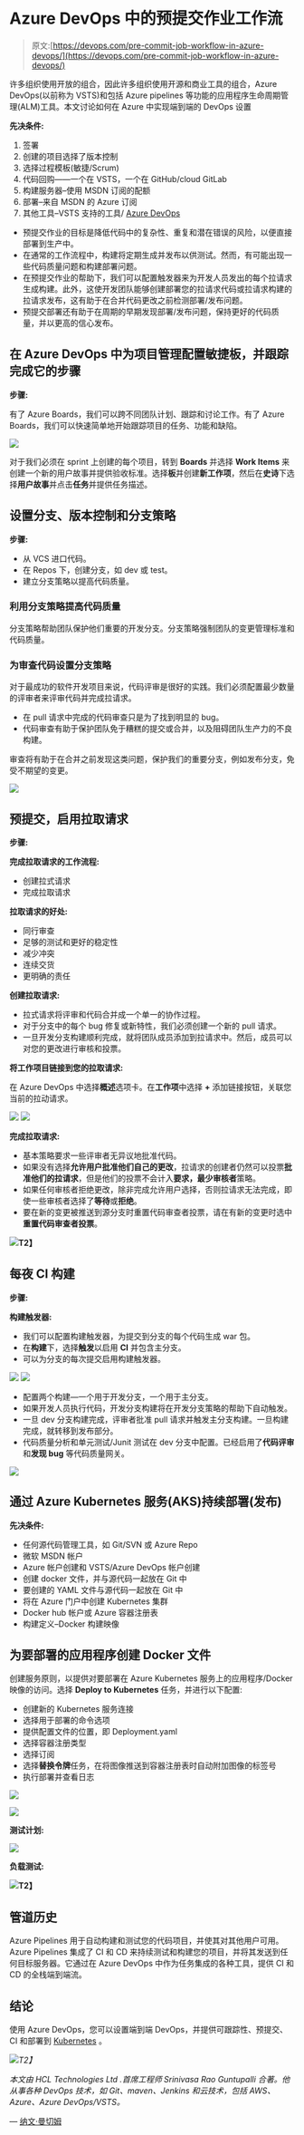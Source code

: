 # Azure DevOps 中的预提交作业工作流

> 原文:[https://devops.com/pre-commit-job-workflow-in-azure-devops/](https://devops.com/pre-commit-job-workflow-in-azure-devops/)

许多组织使用开放的组合，因此许多组织使用开源和商业工具的组合，Azure DevOps(以前称为 VSTS)和包括 Azure pipelines 等功能的应用程序生命周期管理(ALM)工具。本文讨论如何在 Azure 中实现端到端的 DevOps 设置

**先决条件:**

1.  签署
2.  创建的项目选择了版本控制
3.  选择过程模板(敏捷/Scrum)
4.  代码回购——一个在 VSTS，一个在 GitHub/cloud GitLab
5.  构建服务器–使用 MSDN 订阅的配额
6.  部署–来自 MSDN 的 Azure 订阅
7.  其他工具–VSTS 支持的工具/ [Azure DevOps](https://azure.microsoft.com/en-us/services/devops/)

*   预提交作业的目标是降低代码中的复杂性、重复和潜在错误的风险，以便直接部署到生产中。
*   在通常的工作流程中，构建将定期生成并发布以供测试。然而，有可能出现一些代码质量问题和构建部署问题。
*   在预提交作业的帮助下，我们可以配置触发器来为开发人员发出的每个拉请求生成构建。此外，这使开发团队能够创建部署您的拉请求代码或拉请求构建的拉请求发布，这有助于在合并代码更改之前检测部署/发布问题。
*   预提交部署还有助于在周期的早期发现部署/发布问题，保持更好的代码质量，并以更高的信心发布。

## 在 Azure DevOps 中为项目管理配置**敏捷板，并跟踪完成它的步骤**

**步骤:**

有了 Azure Boards，我们可以跨不同团队计划、跟踪和讨论工作。有了 Azure Boards，我们可以快速简单地开始跟踪项目的任务、功能和缺陷。

![](../Images/37df333a3ade92466ba1963a4b5a38c5.png)

对于我们必须在 sprint 上创建的每个项目，转到 **Boards** 并选择 **Work Items** 来创建一个新的用户故事并提供验收标准。选择**板**并创建**新工作项**，然后在**史诗**下选择**用户故事**并点击**任务**并提供任务描述。

## 设置分支、版本控制和分支策略

**步骤:**

*   从 VCS 进口代码。
*   在 Repos 下，创建分支，如 dev 或 test。
*   建立分支策略以提高代码质量。

### **利用分支策略提高代码质量**

分支策略帮助团队保护他们重要的开发分支。分支策略强制团队的变更管理标准和代码质量。

### **为审查代码设置分支策略**

对于最成功的软件开发项目来说，代码评审是很好的实践。我们必须配置最少数量的评审者来评审代码并完成拉请求。

*   在 pull 请求中完成的代码审查只是为了找到明显的 bug。
*   代码审查有助于保护团队免于糟糕的提交或合并，以及阻碍团队生产力的不良构建。

审查将有助于在合并之前发现这类问题，保护我们的重要分支，例如发布分支，免受不期望的变更。

![](../Images/dba9068b7ca398e2691659b343213eba.png)

## **预提交，启用拉取请求**

**步骤:**

**完成拉取请求的工作流程:**

*   创建拉式请求
*   完成拉取请求

**拉取请求的好处:**

*   同行审查
*   足够的测试和更好的稳定性
*   减少冲突
*   连续交货
*   更明确的责任

**创建拉取请求:**

*   拉式请求将评审和代码合并成一个单一的协作过程。
*   对于分支中的每个 bug 修复或新特性，我们必须创建一个新的 pull 请求。
*   一旦开发分支构建顺利完成，就将团队成员添加到拉请求中。然后，成员可以对您的更改进行审核和投票。

**将工作项目链接到您的拉取请求:**

在 Azure DevOps 中选择**概述**选项卡。在**工作项**中选择 **+** 添加链接按钮，关联您当前的拉动请求。

![](../Images/d522cf3ce83bfe52c80d1261dae9f66c.png) ![](../Images/032c160adedb9c95a0caf77b032cd790.png)

**完成拉取请求:**

*   基本策略要求一些评审者无异议地批准代码。
*   如果没有选择**允许用户批准他们自己的更改**，拉请求的创建者仍然可以投票**批准他们的拉请求**，但是他们的投票不会计入**要求，最少审核者**策略。
*   如果任何审核者拒绝更改，除非完成允许用户选择，否则拉请求无法完成，即使一些审核者选择了**等待**或**拒绝**。
*   要在新的变更被推送到源分支时重置代码审查者投票，请在有新的变更时选中**重置代码审查者投票**。

**![](../Images/44a1a95d7aa61f0b867c4c75822cfa62.png)T2】**

## **每夜 CI 构建**

**步骤:**

**构建触发器:**

*   我们可以配置构建触发器，为提交到分支的每个代码生成 war 包。
*   在**构建**下，选择**触发**以启用 **CI** 并包含主分支。
*   可以为分支的每次提交启用构建触发器。

![](../Images/316632f003c8d186b7614996d347561f.png) ![](../Images/6aa8b10a5c5de7d11fef2727b6f9c406.png)

*   配置两个构建—一个用于开发分支，一个用于主分支。
*   如果开发人员执行代码，开发分支构建将在开发分支策略的帮助下自动触发。
*   一旦 dev 分支构建完成，评审者批准 pull 请求并触发主分支构建。一旦构建完成，就转移到发布部分。
*   代码质量分析和单元测试/Junit 测试在 dev 分支中配置。已经启用了**代码评审**和**发现 bug** 等代码质量网关。

![](../Images/1317375150596796081a0063c0f972bc.png)

## 通过 Azure Kubernetes 服务(AKS)持续部署(发布)

**先决条件:**

*   任何源代码管理工具，如 Git/SVN 或 Azure Repo
*   微软 MSDN 帐户
*   Azure 帐户创建和 VSTS/Azure DevOps 帐户创建
*   创建 docker 文件，并与源代码一起放在 Git 中
*   要创建的 YAML 文件与源代码一起放在 Git 中
*   将在 Azure 门户中创建 Kubernetes 集群
*   Docker hub 帐户或 Azure 容器注册表
*   构建定义–Docker 构建映像

## 为要部署的应用程序创建 Docker 文件

创建服务原则，以提供对要部署在 Azure Kubernetes 服务上的应用程序/Docker 映像的访问。选择 **Deploy to Kubernetes** 任务，并进行以下配置:

*   创建新的 Kubernetes 服务连接
*   选择用于部署的命令选项
*   提供配置文件的位置，即 Deployment.yaml
*   选择容器注册类型
*   选择订阅
*   选择**替换令牌**任务，在将图像推送到容器注册表时自动附加图像的标签号
*   执行部署并查看日志

![](../Images/f48dd263e39b62226531320a0da8f84a.png)

![](../Images/a085405e30f1a9e5ce0400077249998f.png)

**测试计划:**

![](../Images/35e014bfb9fe1ad2921adeaec4f2479f.png)

**负载测试:**

**![](../Images/e054f34658ab3a9986f51ee62af31a6e.png)T2】**

## 管道历史

Azure Pipelines 用于自动构建和测试您的代码项目，并使其对其他用户可用。Azure Pipelines 集成了 CI 和 CD 来持续测试和构建您的项目，并将其发送到任何目标服务器。它通过在 Azure DevOps 中作为任务集成的各种工具，提供 CI 和 CD 的全栈端到端流。

## 结论

使用 Azure DevOps，您可以设置端到端 DevOps，并提供可跟踪性、预提交、CI 和部署到 [Kubernetes](https://devops.com/kubernetes-adoption-are-you-game-for-it/) 。

*![](../Images/ebdfe095cb0896e8ecd1392f6af87242.png)T2】*

*本文由 HCL Technologies Ltd .首席工程师* *Srinivasa Rao Guntupalli 合著。他从事各种 DevOps 技术，如 Git、maven、Jenkins 和云技术，包括 AWS、Azure、Azure DevOps/VSTS。*

— [纳文·曼切姆](https://devops.com/author/naveen-manchem/)